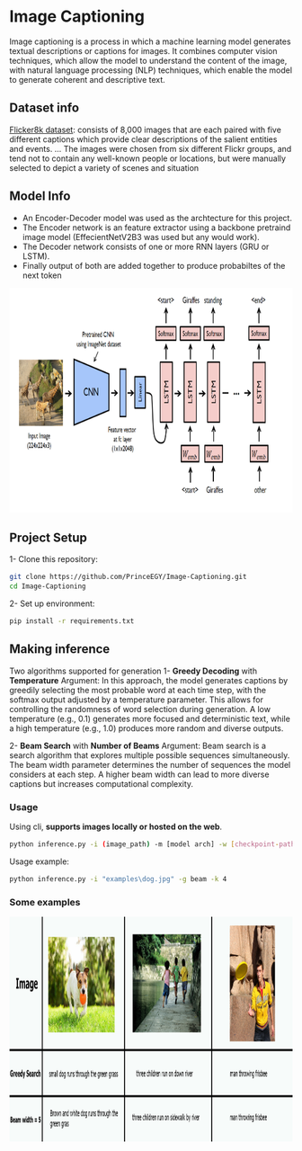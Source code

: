 # Image Captioning

Image captioning is a process in which a machine learning model generates textual descriptions or captions for images. It combines computer vision techniques, which allow the model to understand the content of the image, with natural language processing (NLP) techniques, which enable the model to generate coherent and descriptive text.

## Dataset info
[Flicker8k dataset](https://www.kaggle.com/datasets/adityajn105/flickr8k): consists of 8,000 images that are each paired with five different captions which provide clear descriptions of the salient entities and events. … The images were chosen from six different Flickr groups, and tend not to contain any well-known people or locations, but were manually selected to depict a variety of scenes and situation

## Model Info
- An Encoder-Decoder model was used as the archtecture for this project.
- The Encoder network is an feature extractor using a backbone pretraind image model (EffecientNetV2B3 was used but any would work).
- The Decoder network consists of one or more RNN layers (GRU or LSTM).
- Finally output of both are added together to produce probabiltes of the next token
<img alt="model arch" src='https://github.com/PrinceEGY/Image-Captioning/blob/main/assets/arch.png?raw=true' height='400'/>

## Project Setup
1- Clone this repository:
```bash
git clone https://github.com/PrinceEGY/Image-Captioning.git
cd Image-Captioning
```
2- Set up environment:
```bash
pip install -r requirements.txt
```
## Making inference
Two algorithms supported for generation
1- **Greedy Decoding** with **Temperature** Argument: In this approach, the model generates captions by greedily selecting the most probable word at each time step, with the softmax output adjusted by a temperature parameter. This allows for controlling the randomness of word selection during generation.
A low temperature (e.g., 0.1) generates more focused and deterministic text, while a high temperature (e.g., 1.0) produces more random and diverse outputs.

2- **Beam Search** with **Number of Beams** Argument: Beam search is a search algorithm that explores multiple possible sequences simultaneously. The beam width parameter determines the number of sequences the model considers at each step. A higher beam width can lead to more diverse captions but increases computational complexity.

### Usage
Using cli, **supports images locally or hosted on the web**.
```bash
python inference.py -i (image_path) -m [model arch] -w [checkpoint-path] -g [greedy or beam geneartion] -t [greedy gen temperature]  -k [number of beams]
```

Usage example:
```bash
python inference.py -i "examples\dog.jpg" -g beam -k 4
```
### Some examples
<img alt="examples" src='https://github.com/PrinceEGY/Image-Captioning/blob/main/assets/examples.png?raw=true' height='400'/>
